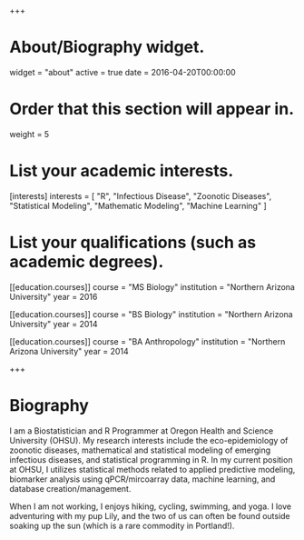 +++
# About/Biography widget.
widget = "about"
active = true
date = 2016-04-20T00:00:00

# Order that this section will appear in.
weight = 5

# List your academic interests.
[interests]
  interests = [
   "R",
    "Infectious Disease",
    "Zoonotic Diseases",
    "Statistical Modeling",
    "Mathematic Modeling",
    "Machine Learning"
  ]

# List your qualifications (such as academic degrees).
[[education.courses]]
  course = "MS Biology"
  institution = "Northern Arizona University"
  year = 2016

[[education.courses]]
  course = "BS Biology"
  institution = "Northern Arizona University"
  year = 2014

[[education.courses]]
  course = "BA Anthropology"
  institution = "Northern Arizona University"
  year = 2014
 
+++

# Biography

I am a Biostatistician and R Programmer at Oregon Health and Science University (OHSU). My research interests include the eco-epidemiology of zoonotic diseases, mathematical and statistical modeling of emerging infectious diseases, and statistical programming in R. In my current position at OHSU, I utilizes statistical methods related to applied predictive modeling, biomarker analysis using qPCR/mircoarray data, machine learning, and database creation/management. 

When I am not working, I enjoys hiking, cycling, swimming, and yoga. I love adventuring with my pup Lily, and the two of us can often be found outside soaking up the sun (which is a rare commodity in Portland!). 